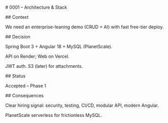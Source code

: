 \# 0001 – Architecture \& Stack



\## Context

We need an enterprise-leaning demo (CRUD + AI) with fast free-tier deploy.



\## Decision

Spring Boot 3 + Angular 18 + MySQL (PlanetScale).  

API on Render; Web on Vercel.  

JWT auth. S3 (later) for attachments.



\## Status

Accepted – Phase 1



\## Consequences

Clear hiring signal: security, testing, CI/CD, modular API, modern Angular.  

PlanetScale serverless for frictionless MySQL.



